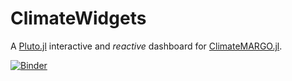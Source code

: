 # ClimateWidgets

A [Pluto.jl](https://github.com/fonsp/Pluto.jl) interactive and *reactive* dashboard for [ClimateMARGO.jl](https://github.com/hdrake/ClimateMARGO.jl).

[![Binder](https://mybinder.org/badge_logo.svg)](https://mybinder.org/v2/gh/hdrake/ClimateWidgets/master?urlpath=pluto/open?path=MARGO_optimization_dashboard.jl)

